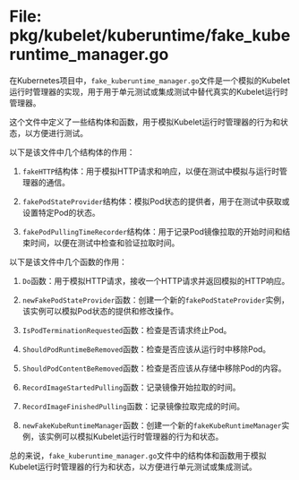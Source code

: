 # File: pkg/kubelet/kuberuntime/fake_kuberuntime_manager.go

在Kubernetes项目中，`fake_kuberuntime_manager.go`文件是一个模拟的Kubelet运行时管理器的实现，用于用于单元测试或集成测试中替代真实的Kubelet运行时管理器。

这个文件中定义了一些结构体和函数，用于模拟Kubelet运行时管理器的行为和状态，以方便进行测试。

以下是该文件中几个结构体的作用：

1. `fakeHTTP`结构体：用于模拟HTTP请求和响应，以便在测试中模拟与运行时管理器的通信。

2. `fakePodStateProvider`结构体：模拟Pod状态的提供者，用于在测试中获取或设置特定Pod的状态。

3. `fakePodPullingTimeRecorder`结构体：用于记录Pod镜像拉取的开始时间和结束时间，以便在测试中检查和验证拉取时间。

以下是该文件中几个函数的作用：

1. `Do`函数：用于模拟HTTP请求，接收一个HTTP请求并返回模拟的HTTP响应。

2. `newFakePodStateProvider`函数：创建一个新的`fakePodStateProvider`实例，该实例可以模拟Pod状态的提供和修改操作。

3. `IsPodTerminationRequested`函数：检查是否请求终止Pod。

4. `ShouldPodRuntimeBeRemoved`函数：检查是否应该从运行时中移除Pod。

5. `ShouldPodContentBeRemoved`函数：检查是否应该从存储中移除Pod的内容。

6. `RecordImageStartedPulling`函数：记录镜像开始拉取的时间。

7. `RecordImageFinishedPulling`函数：记录镜像拉取完成的时间。

8. `newFakeKubeRuntimeManager`函数：创建一个新的`fakeKubeRuntimeManager`实例，该实例可以模拟Kubelet运行时管理器的行为和状态。

总的来说，`fake_kuberuntime_manager.go`文件中的结构体和函数用于模拟Kubelet运行时管理器的行为和状态，以方便进行单元测试或集成测试。


